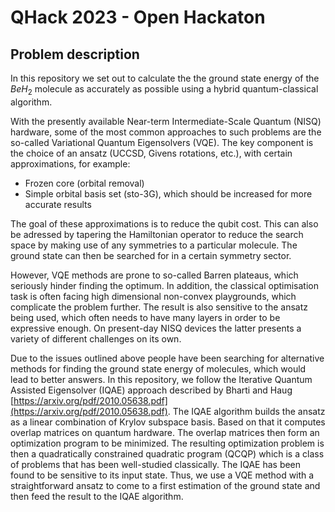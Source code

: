 # QHack 2023 - Open Hackaton

## Problem description

In this repository we set out to calculate the the ground state energy of the $BeH_2$ molecule as accurately as 
possible using a hybrid quantum-classical algorithm.

With the presently available Near-term Intermediate-Scale Quantum (NISQ) hardware, some of the most common approaches 
to such problems are the so-called Variational Quantum Eigensolvers (VQE). The key component is the choice of an 
ansatz (UCCSD, Givens rotations, etc.), with certain approximations, for example:

* Frozen core (orbital removal)
* Simple orbital basis set (sto-3G), which should be increased for more accurate results

The goal of these approximations is to reduce the qubit cost. This can also be adressed by tapering the Hamiltonian 
operator to reduce the search space by making use of any symmetries to a particular molecule. The ground state can 
then be searched for in a certain symmetry sector.

However, VQE methods are prone to so-called Barren plateaus, which seriously hinder finding the optimum. In addition, 
the classical optimisation task is often facing high dimensional non-convex playgrounds, which complicate the problem 
further. The result is also sensitive to the ansatz being used, which often needs to have many layers in order to 
be expressive enough. On present-day NISQ devices the latter presents a variety of different challenges on its own.

Due to the issues outlined above people have been searching for alternative methods for finding the ground state
energy of molecules, which would lead to better answers. In this repository, we follow the Iterative Quantum Assisted 
Eigensolver (IQAE) approach described by Bharti and Haug 
[https://arxiv.org/pdf/2010.05638.pdf](https://arxiv.org/pdf/2010.05638.pdf). The IQAE algorithm builds the ansatz as 
a linear combination of Krylov subspace basis. Based on that it computes overlap matrices on quantum hardware. The
overlap matrices then form an optimization program to be minimized. The resulting optimization problem is then a 
quadratically constrained quadratic program (QCQP) which is a class of problems that has been well-studied 
classically. The IQAE has been found to be sensitive to its input state. Thus, we use a VQE method with a 
straightforward ansatz to come to a first estimation of the ground state and then feed the result to the IQAE 
algorithm.

